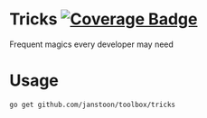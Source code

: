 # Tricks [![Coverage Badge][bdg-cov-tricks]][action-tests]
Frequent magics every developer may need

# Usage

```shell
go get github.com/janstoon/toolbox/tricks
```

[action-tests]: https://github.com/janstoon/toolbox/actions?query=branch%3Amaster+workflow%3Atests
[bdg-cov-tricks]: https://img.shields.io/endpoint?url=https://gist.githubusercontent.com/pouyanh/69229998008a13b9b87590ebe50ecded/raw/janstoon_toolbox_tricks_refs_heads_master.json
